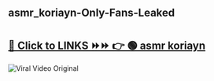 
 ## asmr_koriayn-Only-Fans-Leaked

# <h2><a href="https://clipsfans.com/asmr_koriayn&ref=git">🔗 Click to LINKS ⏩⏩ 👉 🟢 asmr koriayn </a></h2>

<a href="https://clipsfans.com/asmr_koriayn&ref=git" rel="nofollow" data-target="animated-image.originalLink"><img src="https://i.ibb.co.com/xMMVF88/686577567.gif" alt="Viral Video Original" style="max-width: 100%; display: inline-block;" data-target="animated-image.originalImage"></a>
